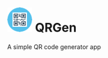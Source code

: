 #  ![QRGen][logo] QRGen
[logo]: https://raw.githubusercontent.com/enigmatic7earth/QRGen/master/QRGen/Assets.xcassets/AppIcon.appiconset/Icon.png "QR code generator"

A simple QR code generator app 
